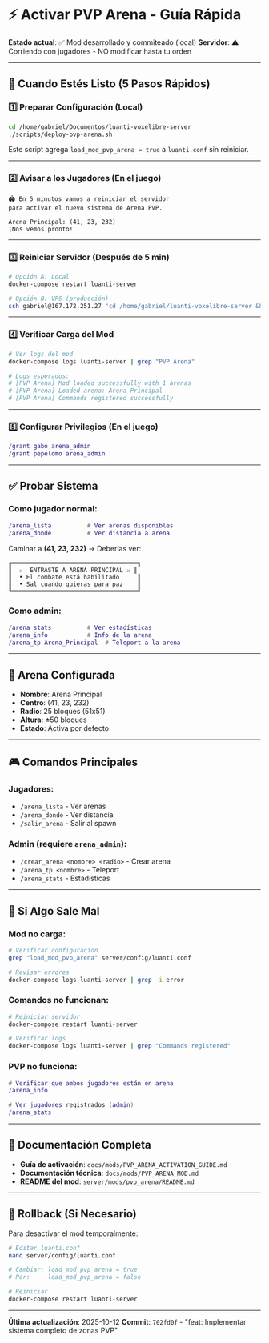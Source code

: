 # ⚡ Activar PVP Arena - Guía Rápida

**Estado actual**: ✅ Mod desarrollado y commiteado (local)
**Servidor**: ⚠️ Corriendo con jugadores - NO modificar hasta tu orden

---

## 🚀 Cuando Estés Listo (5 Pasos Rápidos)

### 1️⃣ Preparar Configuración (Local)

```bash
cd /home/gabriel/Documentos/luanti-voxelibre-server
./scripts/deploy-pvp-arena.sh
```

Este script agrega `load_mod_pvp_arena = true` a `luanti.conf` sin reiniciar.

---

### 2️⃣ Avisar a los Jugadores (En el juego)

```
🏟️ En 5 minutos vamos a reiniciar el servidor
para activar el nuevo sistema de Arena PVP.

Arena Principal: (41, 23, 232)
¡Nos vemos pronto!
```

---

### 3️⃣ Reiniciar Servidor (Después de 5 min)

```bash
# Opción A: Local
docker-compose restart luanti-server

# Opción B: VPS (producción)
ssh gabriel@167.172.251.27 "cd /home/gabriel/luanti-voxelibre-server && docker-compose restart luanti-server"
```

---

### 4️⃣ Verificar Carga del Mod

```bash
# Ver logs del mod
docker-compose logs luanti-server | grep "PVP Arena"

# Logs esperados:
# [PVP Arena] Mod loaded successfully with 1 arenas
# [PVP Arena] Loaded arena: Arena Principal
# [PVP Arena] Commands registered successfully
```

---

### 5️⃣ Configurar Privilegios (En el juego)

```lua
/grant gabo arena_admin
/grant pepelomo arena_admin
```

---

## ✅ Probar Sistema

### Como jugador normal:

```lua
/arena_lista          # Ver arenas disponibles
/arena_donde          # Ver distancia a arena
```

Caminar a **(41, 23, 232)** → Deberías ver:

```
╔═══════════════════════════════════╗
║  ⚔️  ENTRASTE A ARENA PRINCIPAL ⚔️ ║
║  • El combate está habilitado     ║
║  • Sal cuando quieras para paz    ║
╚═══════════════════════════════════╝
```

### Como admin:

```lua
/arena_stats          # Ver estadísticas
/arena_info           # Info de la arena
/arena_tp Arena_Principal  # Teleport a la arena
```

---

## 📍 Arena Configurada

- **Nombre**: Arena Principal
- **Centro**: (41, 23, 232)
- **Radio**: 25 bloques (51x51)
- **Altura**: ±50 bloques
- **Estado**: Activa por defecto

---

## 🎮 Comandos Principales

### Jugadores:
- `/arena_lista` - Ver arenas
- `/arena_donde` - Ver distancia
- `/salir_arena` - Salir al spawn

### Admin (requiere `arena_admin`):
- `/crear_arena <nombre> <radio>` - Crear arena
- `/arena_tp <nombre>` - Teleport
- `/arena_stats` - Estadísticas

---

## 🐛 Si Algo Sale Mal

### Mod no carga:
```bash
# Verificar configuración
grep "load_mod_pvp_arena" server/config/luanti.conf

# Revisar errores
docker-compose logs luanti-server | grep -i error
```

### Comandos no funcionan:
```bash
# Reiniciar servidor
docker-compose restart luanti-server

# Verificar logs
docker-compose logs luanti-server | grep "Commands registered"
```

### PVP no funciona:
```lua
# Verificar que ambos jugadores están en arena
/arena_info

# Ver jugadores registrados (admin)
/arena_stats
```

---

## 📖 Documentación Completa

- **Guía de activación**: `docs/mods/PVP_ARENA_ACTIVATION_GUIDE.md`
- **Documentación técnica**: `docs/mods/PVP_ARENA_MOD.md`
- **README del mod**: `server/mods/pvp_arena/README.md`

---

## 🔄 Rollback (Si Necesario)

Para desactivar el mod temporalmente:

```bash
# Editar luanti.conf
nano server/config/luanti.conf

# Cambiar: load_mod_pvp_arena = true
# Por:     load_mod_pvp_arena = false

# Reiniciar
docker-compose restart luanti-server
```

---

**Última actualización**: 2025-10-12
**Commit**: `702fd0f` - "feat: Implementar sistema completo de zonas PVP"
